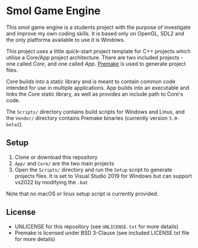 # Smol Game Engine

This smol game engine is a students project with the purpose of investigate and improve my own coding skills. It is based only on OpenGL, SDL2 and the only platforma available to use it is Windows.

This project uses a little quick-start project template for C++ projects which utilise a Core/App project architecture. There are two included projects - one called _Core_, and one called _App_. [Premake](https://github.com/premake/premake-core) is used to generate project files.

Core builds into a static library and is meant to contain common code intended for use in multiple applications. App builds into an executable and links the Core static library, as well as provides an include path to Core's code.

The `Scripts/` directory contains build scripts for Windows and Linux, and the `Vendor/` directory contains Premake binaries (currently version `5.0-beta2`).

## Setup
1. Clone or download this repository
2. `App/` and `Core/` are the two main projects
3. Open the `Scripts/` directory and run the `Setup` script to generate projects files. It is set to Visual Studio 2019 for Windows but can support vs2022 by modifying the `.bat`

Note that no macOS or linux setup script is currently provided.

## License
- UNLICENSE for this repository (see `UNLICENSE.txt` for more details)
- Premake is licensed under BSD 3-Clause (see included LICENSE.txt file for more details)
